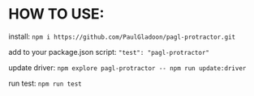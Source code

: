 # HOW TO USE:

install: ``` npm i https://github.com/PaulGladoon/pagl-protractor.git ```

add to your package.json script: ``` "test": "pagl-protractor" ```

update driver: ``` npm explore pagl-protractor -- npm run update:driver ```

run test: ``` npm run test ```
